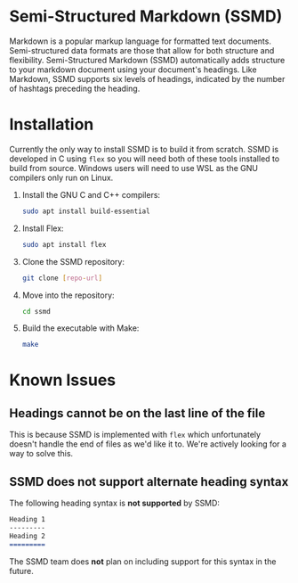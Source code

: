 # Semi-Structured Markdown (SSMD)

Markdown is a popular markup language for formatted text documents. Semi-structured data formats are those that allow for both structure and flexibility. Semi-Structured Markdown (SSMD) automatically adds structure to your markdown document using your document's headings. Like Markdown, SSMD supports six levels of headings, indicated by the number of hashtags preceding the heading. 

# Installation

Currently the only way to install SSMD is to build it from scratch. SSMD is developed in C using `flex` so you will need both of these tools installed to build from source. Windows users will need to use WSL as the GNU compilers only run on Linux.

1. Install the GNU C and C++ compilers:
    ```bash
    sudo apt install build-essential
    ```

2. Install Flex:
    ```bash
    sudo apt install flex
    ```

3. Clone the SSMD repository:
    ```bash
    git clone [repo-url]
    ```

4. Move into the repository:
    ```bash
    cd ssmd
    ```

5. Build the executable with Make:
    ```bash
    make
    ```

# Known Issues

## Headings cannot be on the last line of the file
This is because SSMD is implemented with `flex` which unfortunately doesn't handle the end of files as we'd like it to. We're actively looking for a way to solve this. 

## SSMD does not support alternate heading syntax
The following heading syntax is **not supported** by SSMD:
```md
Heading 1
---------
Heading 2
=========
```
The SSMD team does **not** plan on including support for this syntax in the future.